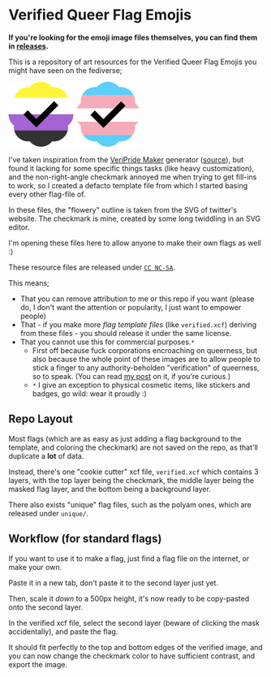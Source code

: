 # Verified Queer Flag Emojis

**If you're looking for the emoji image files themselves, you can find them in [releases](https://github.com/ShadowJonathan/VerifiedQueer/releases).**

This is a repository of art resources for the Verified Queer Flag Emojis you might have seen on the fediverse;

![](examples/verifiedenby.png)
![](examples/verifiedtrans.png)

I've taken inspiration from the [VeriPride Maker](https://possums.gay/veripride/) generator ([source](https://git.lgbt/root/veripride/)), but found it lacking for some specific things tasks (like heavy customization), and the non-right-angle checkmark annoyed me when trying to get fill-ins to work, so I created a defacto template file from which I started basing every other flag-file of.

In these files, the "flowery" outline is taken from the SVG of twitter's website. The checkmark is mine, created by some long twiddling in an SVG editor.

I'm opening these files here to allow anyone to make their own flags as well :)

These resource files are released under [`CC NC-SA`](https://creativecommons.org/licenses/nc-sa/1.0/).

This means;
- That you can remove attribution to me or this repo if you want (please do, I don't want the attention or popularity, I just want to empower people)
- That - if you make more *flag template files* (like `verified.xcf`) deriving from these files - you should release it under the same license.
- That you cannot use this for commercial purposes.`*`
  - First off because fuck corporations encroaching on queerness, but also because the whole point of these images are to allow people to stick a finger to any authority-beholden "verification" of queerness, so to speak. (You can read [my post](https://tech.lgbt/@ShadowJonathan/109473889530943426) on it, if you're curious.)
  - `*` I give an exception to physical cosmetic items, like stickers and badges, go wild: wear it proudly :)

## Repo Layout

Most flags (which are as easy as just adding a flag background to the template, and coloring the checkmark) are not saved
on the repo, as that'll duplicate a **lot** of data.

Instead, there's one "cookie cutter" xcf file, `verified.xcf` which contains 3 layers, with the top layer being the checkmark,
the middle layer being the masked flag layer, and the bottom being a background layer.

There also exists "unique" flag files, such as the polyam ones, which are released under `unique/`.

## Workflow (for standard flags)

If you want to use it to make a flag, just find a flag file on the internet, or make your own.

Paste it in a new tab, don't paste it to the second layer just yet.

Then, scale it *down* to a 500px height, it's now ready to be copy-pasted onto the second layer.

In the verified xcf file, select the second layer (beware of clicking the mask accidentally), and paste the flag.

It should fit perfectly to the top and bottom edges of the verified image, and you can now change the checkmark color
to have sufficient contrast, and export the image.
